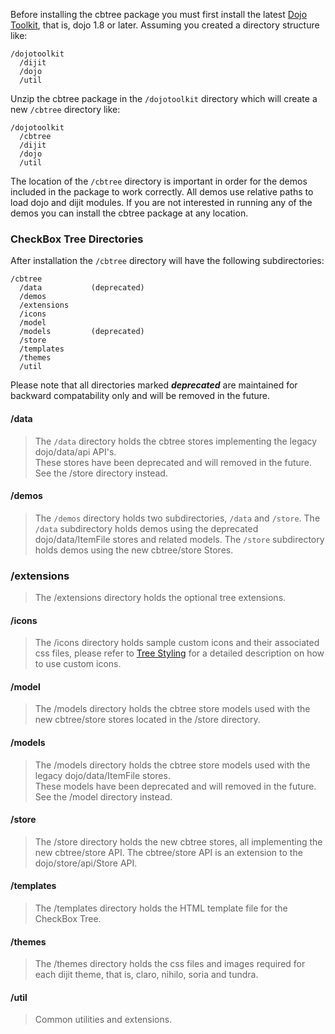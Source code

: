 Before installing the cbtree package you must first install the latest [Dojo Toolkit](http://dojotoolkit.org/download/), that is, dojo 1.8 or
later. Assuming you created a directory structure like:

    /dojotoolkit
      /dijit
      /dojo
      /util

Unzip the cbtree package in the `/dojotoolkit` directory which will create
a new `/cbtree` directory like:

    /dojotoolkit
      /cbtree
      /dijit
      /dojo
      /util

<span class="mega-octicon octicon-alert"></span>
The location of the `/cbtree` directory is important in order for the demos included
in the package to work correctly. All demos use relative paths to load dojo and
dijit modules. If you are not interested in running any of the demos you can
install the cbtree package at any location.

### CheckBox Tree Directories
After installation the `/cbtree` directory will have the following subdirectories:

    /cbtree
      /data           (deprecated)
      /demos
      /extensions
      /icons
      /model
      /models         (deprecated)
      /store
      /templates
      /themes
      /util

<span class="mega-octicon octicon-alert"></span> Please note that all 
directories marked **_deprecated_** are maintained for backward compatability 
only and will be removed in the future. 

#### /data
> The `/data` directory holds the cbtree stores implementing the legacy
> dojo/data/api API's.  
> <span class="octicon octicon-alert"></span> These stores have been
> deprecated and will removed in the future. See the /store directory instead.

#### /demos
> The `/demos` directory holds two subdirectories, `/data` and `/store`.
> The `/data` subdirectory holds demos using the deprecated dojo/data/ItemFile
> stores and related models. The `/store` subdirectory holds demos using the
> new cbtree/store Stores.

### /extensions
> The /extensions directory holds the optional tree extensions.

#### /icons
> The /icons directory holds sample custom icons and their associated css files,
> please refer to [Tree Styling](Tree-Styling) for a detailed description
> on how to use custom icons.


#### /model
> The /models directory holds the cbtree store models used with the new
> cbtree/store stores located in the /store directory.

#### /models
> The /models directory holds the cbtree store models used with the legacy
> dojo/data/ItemFile stores.  
> <span class="octicon octicon-alert"></span> These models have been
> deprecated and will removed in the future. See the /model directory
> instead.

#### /store
> The /store directory holds the new cbtree stores, all implementing the new
> cbtree/store API. The cbtree/store API is an extension to the dojo/store/api/Store API.

#### /templates
> The /templates directory holds the HTML template file for the CheckBox Tree.

#### /themes
> The /themes directory holds the css files and images required for each dijit
> theme, that is, claro, nihilo, soria and tundra.

#### /util
> Common utilities and extensions.
